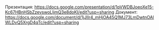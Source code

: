 Презентация: https://docs.google.com/presentation/d/1pVWDBJoeoXe15-Kc67HBnHSbZzevswoLljmQ3e8doKI/edit?usp=sharing
Документ: https://docs.google.com/document/d/1jJIIr4_mHjOA45Q1MJ73LmDwtnOAlWLDvQ5XrgD4qTc/edit?usp=sharing
